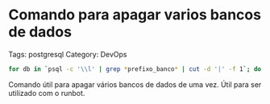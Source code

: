 # Comando para apagar varios bancos de dados

Tags: postgresql
Category: DevOps

```bash
for db in `psql -c '\\l' | grep *prefixo_banco* | cut -d '|' -f 1`; do dropdb $db; done
```

Comando útil para apagar vários bancos de dados de uma vez. Útil para ser utilizado com o runbot.